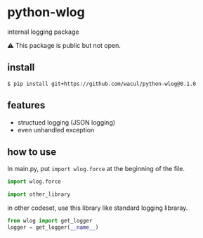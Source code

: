 # python-wlog

internal logging package

:warning: This package is public but not open.

## install

```console
$ pip install git+https://github.com/wacul/python-wlog@0.1.0
```

## features

- structued logging (JSON logging)
- even unhandled exception

## how to use

In main.py, put `import wlog.force` at the beginning of the file.

```py
import wlog.force

import other_library
```

in other codeset, use this library like standard logging libraray.

```py
from wlog import get_logger
logger = get_logger(__name__)
```
